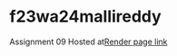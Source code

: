 # f23wa24mallireddy
Assignment 09
Hosted at[Render page link](https://f23wa24mallireddy.onrender.com)

